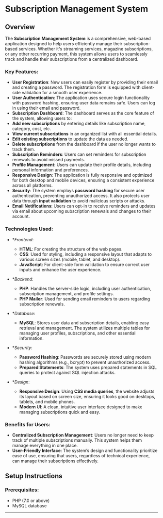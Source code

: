 # Subscription Management System

## Overview

The **Subscription Management System** is a comprehensive, web-based application designed to help users efficiently manage their subscription-based services. Whether it's streaming services, magazine subscriptions, or any other recurring payment, this system allows users to seamlessly track and handle their subscriptions from a centralized dashboard. 

### Key Features:
-  **User Registration**: New users can easily register by providing their email and creating a password. The registration form is equipped with client-side validation for a smooth user experience.
-  **User Authentication**: The application uses secure login functionality with password hashing, ensuring user data remains safe. Users can log in using their email and password.
-  **Subscription Dashboard**: The dashboard serves as the core feature of the system, allowing users to:
-  **Add new subscriptions** by entering details like subscription name, category, cost, etc.
-  **View current subscriptions** in an organized list with all essential details.
-  **Edit existing subscriptions** to update the data as needed.
-  **Delete subscriptions** from the dashboard if the user no longer wants to track them.
-  **Subscription Reminders**: Users can set reminders for subscription renewals to avoid missed payments.
-  **Profile Management**: Users can update their profile details, including personal information and preferences.
-  **Responsive Design**: The application is fully responsive and optimized for both desktop and mobile devices, ensuring a consistent experience across all platforms.
-  **Security**: The system employs **password hashing** for secure user authentication, preventing unauthorized access. It also protects user data through **input validation** to avoid malicious scripts or attacks.
-  **Email Notifications**: Users can opt-in to receive reminders and updates via email about upcoming subscription renewals and changes to their account.

### Technologies Used:
- **Frontend*:
  - **HTML**: For creating the structure of the web pages.
  - **CSS**: Used for styling, including a responsive layout that adapts to various screen sizes (mobile, tablet, and desktop).
  - **JavaScript**: For client-side form validation to ensure correct user inputs and enhance the user experience.
  
- **Backend*:
  - **PHP**: Handles the server-side logic, including user authentication, subscription management, and profile settings. 
  - **PHP Mailer**: Used for sending email reminders to users regarding subscription renewals.
  
- **Database*:
  - **MySQL**: Stores user data and subscription details, enabling easy retrieval and management. The system utilizes multiple tables for managing user profiles, subscriptions, and other essential information.

- **Security*:
  - **Password Hashing**: Passwords are securely stored using modern hashing algorithms (e.g., bcrypt) to prevent unauthorized access.
  - **Prepared Statements**: The system uses prepared statements in SQL queries to protect against SQL injection attacks.
  
- **Design*:
  - **Responsive Design**: Using **CSS media queries**, the website adjusts its layout based on screen size, ensuring it looks good on desktops, tablets, and mobile phones.
  - **Modern UI**: A clean, intuitive user interface designed to make managing subscriptions quick and easy.

### Benefits for Users:
- **Centralized Subscription Management**: Users no longer need to keep track of multiple subscriptions manually. This system helps them manage everything in one place.
- **User-Friendly Interface**: The system’s design and functionality prioritize ease of use, ensuring that users, regardless of technical experience, can manage their subscriptions effectively.

## Setup Instructions
### Prerequisites:
- PHP (7.0 or above)
- MySQL database

-------------






